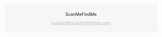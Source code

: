 </div>

<div class="footer" style="background-color: #F6F6F6; padding: 10px;">
    <p style="text-align: center;"><a href="https://scanmefindme.com"><img src="https://media.scanmefindme.com/emails/logobottom.png" width="130" height="14" alt="ScanMeFindMe"></a></p>
    <p style="text-align: center; font-size: 14px;"><a style="color:#BDBEC0" href="mailto:support@scanmefindme.com">support@scanmefindme.com</a></p>
</div>
</body>
</html>
